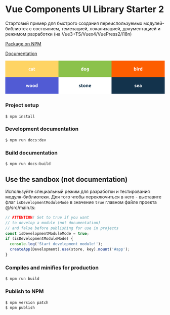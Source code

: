 # Vue Components UI Library Starter 2

Стартовый пример для быстрого создания переиспользуемых модулей-библиотек с состоянием, темезацией, локализацией, документацией и режимом разработки (на Vue3+TS/Vuex4/VuePress2/i18n)

[Package on NPM](https://www.npmjs.com/package/ui-library-starter-2)

[Documentation](https://ui-library-starter-2.netlify.app)

![Colors](https://github.com/ushliypakostnik/ui-library-starter-2/blob/master/colors.jpg)

### Project setup
```
$ npm install
```

### Development documentation
```
$ npm run docs:dev
```

### Build documentation
```
$ npm run docs:build
```

## Use the sandbox (not documentation)

Используйте специальный режим для разработки и тестирования модуля-библиотеки. Для того чтобы переключиться в него - выставите флаг ```isDevelopmentModuleMode``` в значение ```true``` главном файле проекта @/src/main.ts:

```ts
// ATTENTION! Set to true if you want
// to develop a module (not documentation)
// and false before publishing for use in projects
const isDevelopmentModuleMode = true;
if (isDevelopmentModuleMode) {
  console.log('Start development module!');
  createApp(Development).use(store, key).mount('#app');
}
```

### Compiles and minifies for production
```
$ npm run build
```

### Publish to NPM
```
$ npm version patch
$ npm publish
```
